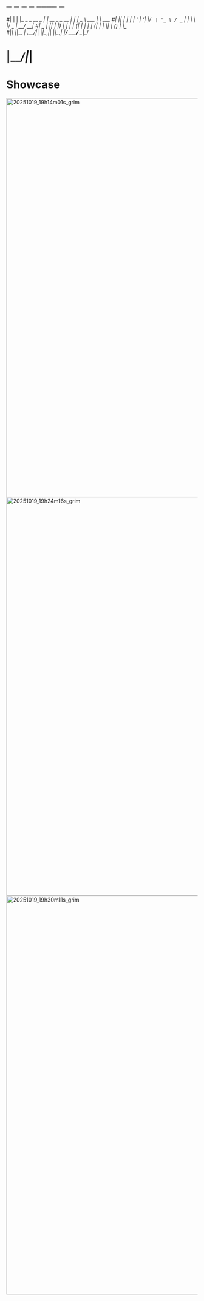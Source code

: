 # _   _                  _                 _   ____        _       
#| | | |_   _ _ __  _ __| | __ _ _ __   __| | |  _ \  ___ | |_ ___ 
#| |_| | | | | '_ \| '__| |/ _` | '_ \ / _` | | | | |/ _ \| __/ __|
#|  _  | |_| | |_) | |  | | (_| | | | | (_| | | |_| | (_) | |_\__ \
#|_| |_|\__, | .__/|_|  |_|\__,_|_| |_|\__,_| |____/ \___/ \__|___/
#       |___/|_|                                                   

# Showcase

<img width="1681" height="1051" alt="20251019_19h14m01s_grim" src="https://github.com/user-attachments/assets/dc0d2e8a-64a1-4e80-8b11-32b8dad7d49b" />

<img width="1681" height="1051" alt="20251019_19h24m16s_grim" src="https://github.com/user-attachments/assets/a317f884-77aa-447f-b47a-9bf89e0ce021" />

<img width="1681" height="1051" alt="20251019_19h30m11s_grim" src="https://github.com/user-attachments/assets/ac6720c5-525f-44bc-b209-c428a8d3fbd0" />
